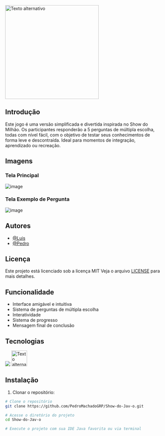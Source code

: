 



<img src="https://github.com/user-attachments/assets/55482a6d-5d10-4150-86f2-18ce8f07e20f" alt="Texto alternativo" width="300" >

 ## Introdução

Este jogo é uma versão simplificada e divertida inspirada no Show do Milhão. Os participantes responderão a 5 perguntas de múltipla escolha, todas com nível fácil, com o objetivo de testar seus conhecimentos de forma leve e descontraída. Ideal para momentos de integração, aprendizado ou recreação.

## Imagens

### Tela Principal

![image](https://github.com/user-attachments/assets/82e9119b-cd3f-4215-820c-42a77fa0953a)


### Tela Exemplo de Pergunta

![image](https://github.com/user-attachments/assets/e36cf109-3007-48f4-8295-d4b5925f7f43)


 ## Autores

- [@Luis](https://github.com/luis-henrique-santarem)
- [@Pedro](https://github.com/PedroMachadoGRP)


## Licença

Este projeto está licenciado sob a licença MIT Veja o arquivo [LICENSE](LICENSE.md) para mais detalhes.




## Funcionalidade

- Interface amigável e intuitiva
- Sistema de perguntas de múltipla escolha
- Interatividade
- Sistema de progresso
- Mensagem final de conclusão



## Tecnologias 

![](https://img.shields.io/badge/Git-F05032.svg?style=for-the-badge&logo=Git&logoColor=white)
<img src="https://raw.githubusercontent.com/marwin1991/profile-technology-icons/refs/heads/main/icons/java.png" alt="Texto alternativo" width="50" >

## Instalação

1. Clonar o repositório:
```bash
# Clone o repositório
git clone https://github.com/PedroMachadoGRP/Show-do-Jav-o.git

# Acesse o diretório do projeto
cd Show-do-Jav-o

# Execute o projeto com sua IDE Java favorita ou via terminal
